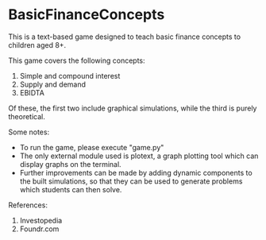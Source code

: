 # BasicFinanceConcepts
This is a text-based game designed to teach basic finance concepts to children aged 8+.

This game covers the following concepts:
1) Simple and compound interest
2) Supply and demand
3) EBIDTA

Of these, the first two include graphical simulations, while the third is purely theoretical.

Some notes:
- To run the game, please execute "game.py"
- The only external module used is plotext, a graph plotting tool which can display graphs on the terminal.
- Further improvements can be made by adding dynamic components to the built simulations, so that they can be used to generate problems which students can then solve.

References:
1) Investopedia
2) Foundr.com
